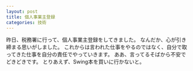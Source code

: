```yaml
---
layout: post
title: 個人事業主登録
categories: 技術
---
```


昨日、税務署に行って、個人事業主登録をしてきました。
なんだか、心が引き締まる思いがしました。
これからは言われた仕事をやるのではなく、自分で取ってきた仕事を自分の責任でやっていきます。
ああ、言ってるそばから不安でどきどきです。
とりあえず、Swing本を買いに行かないと。
